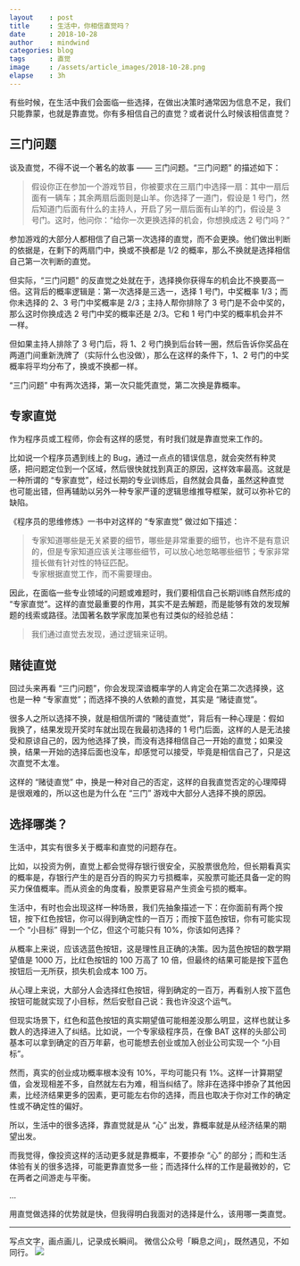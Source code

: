 ```yaml
---
layout    : post
title     : 生活中，你相信直觉吗？
date      : 2018-10-28
author    : mindwind
categories: blog
tags      : 直觉
image     : /assets/article_images/2018-10-28.png
elapse    : 3h
---
```


有些时候，在生活中我们会面临一些选择，在做出决策时通常因为信息不足，我们只能靠蒙，也就是靠直觉。你有多相信自己的直觉？或者说什么时候该相信直觉？


## 三门问题
谈及直觉，不得不说一个著名的故事 —— 三门问题。“三门问题” 的描述如下：

> 假设你正在参加一个游戏节目，你被要求在三扇门中选择一扇：其中一扇后面有一辆车；其余两扇后面则是山羊。你选择了一道门，假设是 1 号门，然后知道门后面有什么的主持人，开启了另一扇后面有山羊的门，假设是 3 号门。这时，他问你：“给你一次更换选择的机会，你想换成选 2 号门吗？”

参加游戏的大部分人都相信了自己第一次选择的直觉，而不会更换。他们做出判断的依据是，在剩下的两扇门中，换或不换都是 1/2 的概率，那么不换就是选择相信自己第一次判断的直觉。

但实际，“三门问题” 的反直觉之处就在于，选择换你获得车的机会比不换要高一倍。这背后的概率逻辑是：第一次选择是三选一，选择 1 号门，中奖概率 1/3；而你未选择的 2、3 号门中奖概率是 2/3；主持人帮你排除了 3 号门是不会中奖的，那么这时你换成选 2 号门中奖的概率还是 2/3。它和 1 号门中奖的概率机会并不一样。

但如果主持人排除了 3 号门后，将 1、2 号门换到后台转一圈，然后告诉你奖品在两道门间重新洗牌了（实际什么也没做），那么在这样的条件下，1、2 号门的中奖概率将平均分布了，换或不换都一样。

“三门问题” 中有两次选择，第一次只能凭直觉，第二次换是靠概率。


## 专家直觉
作为程序员或工程师，你会有这样的感觉，有时我们就是靠直觉来工作的。

比如说一个程序员遇到线上的 Bug，通过一点点的错误信息，就会突然有种灵感，把问题定位到一个区域，然后很快就找到真正的原因，这样效率最高。这就是一种所谓的 “专家直觉”，经过长期的专业训练后，自然就会具备，虽然这种直觉也可能出错，但再辅助以另外一种专家严谨的逻辑思维推导框架，就可以弥补它的缺陷。

《程序员的思维修炼》一书中对这样的 “专家直觉” 做过如下描述：

> 专家知道哪些是无关紧要的细节，哪些是非常重要的细节，也许不是有意识的，但是专家知道应该关注哪些细节，可以放心地忽略哪些细节；专家非常擅长做有针对性的特征匹配。  
> 专家根据直觉工作，而不需要理由。

因此，在面临一些专业领域的问题或难题时，我们要相信自己长期训练自然形成的 “专家直觉”。这样的直觉最重要的作用，其实不是去解题，而是能够有效的发现解题的线索或路径。法国著名数学家庞加莱也有过类似的经验总结：

> 我们通过直觉去发现，通过逻辑来证明。


## 赌徒直觉
回过头来再看 “三门问题”，你会发现深谙概率学的人肯定会在第二次选择换，这也是一种 “专家直觉”；而选择不换的人依赖的直觉，其实是 “赌徒直觉”。

很多人之所以选择不换，就是相信所谓的 “赌徒直觉”，背后有一种心理是：假如我换了，结果发现开奖时车就出现在我最初选择的 1 号门后面，这样的人是无法接受和原谅自己的，因为他选择了换，而没有选择相信自己一开始的直觉；如果没换，结果一开始的选择后面也没车，却感觉可以接受，毕竟是相信自己了，只是这次直觉不太准。

这样的 “赌徒直觉” 中，换是一种对自己的否定，这样的自我直觉否定的心理障碍是很艰难的，所以这也是为什么在 “三门” 游戏中大部分人选择不换的原因。


## 选择哪类？
生活中，其实有很多关于概率和直觉的问题存在。

比如，以投资为例，直觉上都会觉得存银行很安全，买股票很危险，但长期看真实的概率是，存银行产生的是百分百的购买力亏损概率，买股票可能还具备一定的购买力保值概率。而从资金的角度看，股票更容易产生资金亏损的概率。

生活中，有时也会出现这样一种场景，我们先抽象描述一下：在你面前有两个按钮，按下红色按钮，你可以得到确定性的一百万；而按下蓝色按钮，你有可能实现一个 “小目标” 得到一个亿，但这个可能只有 10%，你该如何选择？

从概率上来说，应该选蓝色按钮，这是理性且正确的决策。因为蓝色按钮的数学期望值是 1000 万，比红色按钮的 100 万高了 10 倍，但最终的结果可能是按下蓝色按钮后一无所获，损失机会成本 100 万。

从心理上来说，大部分人会选择红色按钮，得到确定的一百万，再看别人按下蓝色按钮可能就实现了小目标，然后安慰自己说：我也许没这个运气。

但现实场景下，红色和蓝色按钮的真实期望值可能相差没那么明显，这样也就让多数人的选择进入了纠结。比如说，一个专家级程序员，在像 BAT 这样的头部公司基本可以拿到确定的百万年薪，也可能想去创业或加入创业公司实现一个 “小目标”。

然而，真实的创业成功概率根本没有 10%，平均可能只有 1%。这样一计算期望值，会发现相差不多，自然就左右为难，相当纠结了。除非在选择中掺杂了其他因素，比经济结果更多的因素，更可能左右你的选择，而且也取决于你对工作的确定性或不确定性的偏好。

所以，生活中的很多选择，靠直觉就是从 “心” 出发，靠概率就是从经济结果的期望出发。

而我觉得，像投资这样的活动更多就是靠概率，不要掺杂 “心” 的部分；而和生活体验有关的很多选择，可能更靠直觉多一些；而选择什么样的工作是最微妙的，它在两者之间游走与平衡。

...

用直觉做选择的优势就是快，但我得明白我面对的选择是什么，该用哪一类直觉。


---
写点文字，画点画儿，记录成长瞬间。
微信公众号「瞬息之间」，既然遇见，不如同行。
![](/assets/images/qrcode_wechat_avatar.jpg)
